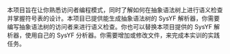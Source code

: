 本项目旨在让你熟悉访问者编程模式，同时了解如何在抽象语法树上进行语义检查并掌握符号表的设计。本项目已提供能生成抽象语法树的 SysYF 解析器，你需要编写抽象语法树的访问者来进行语义检查。你也可以替换本项目提供的 SysYF 解析器，使用自己的 SysYF 分析器。你需要增加或修改文件，来完成本实训的实践任务。